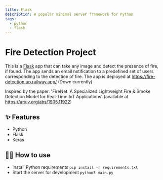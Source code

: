 ```yaml
---
title: Flask
description: A popular minimal server framework for Python
tags:
  - python
  - flask
---
```


# Fire Detection Project

This is a [Flask](https://flask.palletsprojects.com/en/1.1.x/) app that can take any image and detect the presence of fire, if found. The app sends an email notification to a predefined set of users corresponding to the detection of fire.
The app is deployed at https://fire-detection.up.railway.app/
(Down currently)

Inspired by the paper: 'FireNet: A Specialized Lightweight Fire & Smoke Detection Model for Real-Time IoT Applications' (available at  https://arxiv.org/abs/1905.11922)


## ✨ Features

- Python
- Flask
- Keras

## 💁‍♀️ How to use

- Install Python requirements `pip install -r requirements.txt`
- Start the server for development `python3 main.py`

